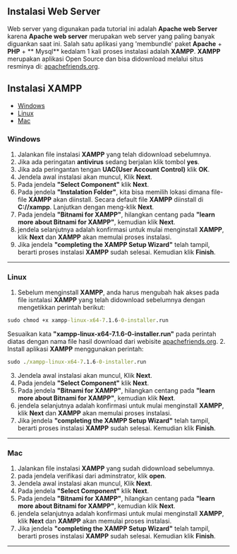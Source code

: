 ## Instalasi Web Server

Web server yang digunakan pada tutorial ini adalah **Apache web Server** karena **Apache web server** merupakan web server yang paling banyak diguankan saat ini. Salah satu aplikasi yang 'membundle' paket **Apache** + **PHP** + ** Mysql** kedalam 1 kali proses instalasi adalah **XAMPP**. **XAMPP** merupakan aplikasi Open Source dan bisa didownload melalui situs resminya di: [apachefriends.org](https://www.apachefriends.org "apachefriends.org").

## Instalasi XAMPP
- [Windows](#windows)
- [Linux](#linux)
- [Mac](#mac)

### Windows
1. Jalankan file instalasi **XAMPP** yang telah didownload sebelumnya.
2. Jika ada peringatan **antivirus** sedang berjalan klik tombol **yes**.
3. Jika ada peringantan tengan **UAC(User Account Control)** klik **OK**.
4. Jendela awal instalasi akan muncul, Klik **Next**.
5. Pada jendela **"Select Component"** klik **Next**.
6. Pada jendela **"Instalation Folder"**, kita bisa memilih lokasi dimana file-file **XAMPP** akan diinstall. Secara default file **XAMPP** diinstall di **C://xampp**. Lanjutkan dengan meng-klik **Next**.
7. Pada jendela **"Bitnami for XAMPP"**, hilangkan centang pada **"learn more about Bitnami for XAMPP"**, kemudian klik **Next**.
8. jendela selanjutnya adalah konfirmasi untuk mulai menginstall **XAMPP**, klik **Next** dan **XAMPP** akan memulai proses instalasi.
9. Jika jendela **"completing the XAMPP Setup Wizard"** telah tampil, berarti proses instalasi **XAMPP** sudah selesai. Kemudian klik **Finish**.
---
### Linux
1. Sebelum menginstall **XAMPP**, anda harus mengubah hak akses pada file isntalasi **XAMPP** yang telah didownload sebelumnya dengan mengetikkan perintah berikut:
```cmd
sudo chmod +x xampp-linux-x64-7.1.6-0-installer.run
```
Sesuaikan kata **"xampp-linux-x64-7.1.6-0-installer.run"** pada perintah diatas dengan nama file hasil download dari webisite [apachefriends.org](https://www.apachefriends.org "apachefriends.org").
2. Install aplikasi **XAMPP** menggunakan perintah:
```cmd
sudo ./xampp-linux-x64-7.1.6-0-installer.run
```
3. Jendela awal instalasi akan muncul, Klik **Next**.
4. Pada jendela **"Select Component"** klik **Next**.
6. Pada jendela **"Bitnami for XAMPP"**, hilangkan centang pada **"learn more about Bitnami for XAMPP"**, kemudian klik **Next**.
7. jendela selanjutnya adalah konfirmasi untuk mulai menginstall **XAMPP**, klik **Next** dan **XAMPP** akan memulai proses instalasi.
8. Jika jendela **"completing the XAMPP Setup Wizard"** telah tampil, berarti proses instalasi **XAMPP** sudah selesai. Kemudian klik **Finish**.
---
### Mac
1. Jalankan file instalasi **XAMPP** yang sudah didownload sebelumnya.
2. pada jendela verifikasi dari adminstrator, klik **open**.
3. Jendela awal instalasi akan muncul, Klik **Next**.
4. Pada jendela **"Select Component"** klik **Next**.
5. Pada jendela **"Bitnami for XAMPP"**, hilangkan centang pada **"learn more about Bitnami for XAMPP"**, kemudian klik **Next**.
6. jendela selanjutnya adalah konfirmasi untuk mulai menginstall **XAMPP**, klik **Next** dan **XAMPP** akan memulai proses instalasi.
7. Jika jendela **"completing the XAMPP Setup Wizard"** telah tampil, berarti proses instalasi **XAMPP** sudah selesai. Kemudian klik **Finish**.
---

